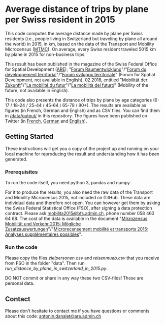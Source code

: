 # Average distance of trips by plane per Swiss resident in 2015
This code computes the average distance made by plane per Swiss residents (i.e., people living in Switzerland but traveling by plane all around the world) in 2015, in km, based on the data of the Transport and Mobility Microcensus (<a href="http://www.are.admin.ch/mtmc">MTMC</a>). On average, every Swiss resident traveled 5015 km by plane in 2015 for non-business trips. 

This result has been published in the magazine of the Swiss Federal Office for Spatial Development (<a href="https://www.are.admin.ch">ARE</a>), "<a href="https://www.are.admin.ch/are/de/home/medien-und-publikationen/forum-raumentwicklung.html">Forum Raumentwicklung</a>"/"<a href="https://www.are.admin.ch/are/fr/home/media-et-publications/forum-du-developpement-territorial.html">Forum du développement territorial</a>"/"<a href="https://www.are.admin.ch/are/it/home/media-e-pubblicazioni/forum-sviluppo-territoriale.html">Forum sviluppo territoriale</a>" (Forum for Spatial Development, not available in English), 02.2018, entitled "<a href="https://www.are.admin.ch/are/de/home/medien-und-publikationen/forum-raumentwicklung/forum-raumentwicklung--mobilitaet-der-zukunft.html">Mobilität der Zukunft</a>"/"<a href="https://www.are.admin.ch/are/fr/home/media-et-publications/forum-du-developpement-territorial/forum-raumentwicklung--mobilitaet-der-zukunft.html">La mobilité du futur</a>"/"<a href="https://www.are.admin.ch/are/it/home/media-e-pubblicazioni/forum-sviluppo-territoriale/forum-raumentwicklung--mobilitaet-der-zukunft.html">La mobilità del futuro</a>" (Mobility of the future, not available in English).

This code also presents the distance of trips by plane by age categories (6-17 / 18-24 / 25-44 / 45-64 / 65-79 / 80+). The results are available as figures (in French, German and English) and as CSV files. You can find them in <a href="https://github.com/antonindanalet/distance_by_plane_in_switzerland_in_2015/tree/master/data/output">/data/output/</a> in this repository. The figures have been published on Twitter (in <a href="https://twitter.com/AntoninDanalet/status/1090919554979717120">French</a>, <a href="https://twitter.com/AntoninDanalet/status/1090962789701746689">German</a> and <a href="https://twitter.com/AntoninDanalet/status/1090980746263756800">English</a>).

## Getting Started

These instructions will get you a copy of the project up and running on your local machine for reproducing the result and understanding how it has been generated. 

### Prerequisites

To run the code itself, you need python 3, pandas and numpy.

For it to produce the results, you also need the raw data of the Transport and Mobility Microcensus 2015, not included on GitHub. These data are individual data and therefore not open. You can however get them by asking the Swiss Federal Statistical Office (FSO), after signing a data protection contract. Please ask mobilita2015@bfs.admin.ch, phone number 058 463 64 68. The cost of the data is available in the document "<a href="https://www.are.admin.ch/are/de/home/medien-und-publikationen/publikationen/grundlagen/mikrozensus-mobilitat-und-verkehr-2015-mogliche-zusatzauswertung.html">Mikrozensus Mobilität und Verkehr 2015: Mögliche Zusatzauswertungen</a>"/"<a href="https://www.are.admin.ch/are/fr/home/media-et-publications/publications/bases/mikrozensus-mobilitat-und-verkehr-2015-mogliche-zusatzauswertung.html">Microrecensement mobilité et transports 2015: Analyses supplémentaires possibles</a>".

### Run the code

Please copy the files <em>zielpersonen.csv</em> and <em>reisenmueb.csv</em> that you receive from FSO in the folder "data". Then run <em>run_distance_by_plane_in_switzerland_in_2015.py</em>. 

DO NOT commit or share in any way these two CSV-files! These are personal data.

## Contact

Please don't hesitate to contact me if you have questions or comments about this code: antonin.danalet@are.admin.ch

